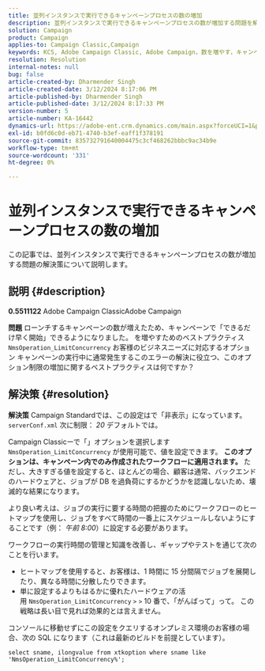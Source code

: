 ```yaml
---
title: 並列インスタンスで実行できるキャンペーンプロセスの数の増加
description: 並列インスタンスで実行できるキャンペーンプロセスの数が増加する問題を解決する方法を説明します。 ワークフローヒートマップを使用します。
solution: Campaign
product: Campaign
applies-to: Campaign Classic,Campaign
keywords: KCS, Adobe Campaign Classic, Adobe Campaign，数を増やす，キャンペーンプロセス，インスタンス，並列，ベストプラクティス
resolution: Resolution
internal-notes: null
bug: false
article-created-by: Dharmender Singh
article-created-date: 3/12/2024 8:17:06 PM
article-published-by: Dharmender Singh
article-published-date: 3/12/2024 8:17:33 PM
version-number: 5
article-number: KA-16442
dynamics-url: https://adobe-ent.crm.dynamics.com/main.aspx?forceUCI=1&pagetype=entityrecord&etn=knowledgearticle&id=56b42c7b-ade0-ee11-904c-6045bd045872
exl-id: b0fd6c0d-eb71-4740-b3ef-eaff1f378191
source-git-commit: 835732791640004475c3cf468262bbbc9ac34b9e
workflow-type: tm+mt
source-wordcount: '331'
ht-degree: 0%

---
```


# 並列インスタンスで実行できるキャンペーンプロセスの数の増加


この記事では、並列インスタンスで実行できるキャンペーンプロセスの数が増加する問題の解決策について説明します。

## 説明 {#description}


<b>0.5511122</b>
Adobe Campaign ClassicAdobe Campaign

<b>問題</b>
ローンチするキャンペーンの数が増えたため、キャンペーンで「できるだけ早く開始」できるようになりました。
を増やすためのベストプラクティス `NmsOperation_LimitConcurrency` お客様のビジネスニーズに対応するオプション
キャンペーンの実行中に通常発生するこのエラーの解決に役立つ、このオプション制限の増加に関するベストプラクティスは何ですか？


## 解決策 {#resolution}


<b>解決策</b>
Campaign Standardでは、この設定はで「非表示」になっています。 `serverConf.xml` 次に制限： *20* デフォルトでは。  

Campaign Classicーで「」オプションを選択します `NmsOperation_LimitConcurrency` が使用可能で、値を設定できます。
<b>このオプションは、キャンペーン内でのみ作成されたワークフローに適用されます。</b>
ただし、大きすぎる値を設定すると、ほとんどの場合、顧客は通常、バックエンドのハードウェアと、ジョブが DB を過負荷にするかどうかを認識しないため、壊滅的な結果になります。

より良い考えは、ジョブの実行に要する時間の把握のためにワークフローのヒートマップを使用し、ジョブをすべて時間の一番上にスケジュールしないようにすることです（例： *午前 8:00*）に設定する必要があります。

ワークフローの実行時間の管理と知識を改善し、ギャップやテストを通じて次のことを行います。

- ヒートマップを使用すると、お客様は、1 時間に 15 分間隔でジョブを展開したり、異なる時間に分散したりできます。
- 単に設定するよりもはるかに優れたハードウェアの活用 `NmsOperation_LimitConcurrency` `>` `>`  10 番で、「がんばって」って。 この戦略は長い目で見れば効果的とは言えません。


コンソールに移動せずにこの設定をクエリするオンプレミス環境のお客様の場合、次の SQL になります（これは最新のビルドを前提としています）。


```
select sname, ilongvalue from xtkoption where sname like 'NmsOperation_LimitConcurrency%';
```
